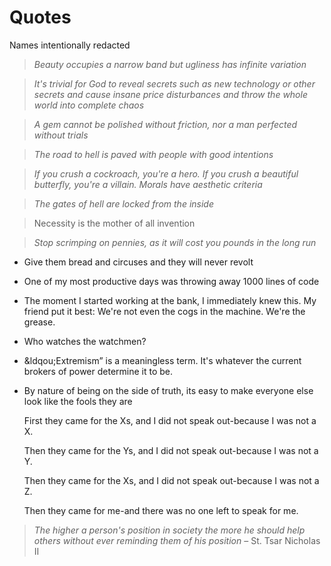 # Quotes

Names intentionally redacted

<!-- If it comes as a gift from one's beloved even a pebble from the roadside will outshine any gem -->

> _Beauty occupies a narrow band but ugliness has infinite variation_

> _It's trivial for God to reveal secrets such as new technology or other secrets and cause insane price disturbances and throw the whole world into complete chaos_

> _A gem cannot be polished without friction, nor a man perfected without trials_

> _The road to hell is paved with people with good intentions_

> _If you crush a cockroach, you're a hero. If you crush a beautiful butterfly, you're a villain. Morals have aesthetic criteria_

> _The gates of hell are locked from the inside_

<!-- The world gets wider and wider and even the view I saw yesterday looks different to me today -->

>  Necessity is the mother of all invention

> _Stop scrimping on pennies, as it will cost you pounds in the long run_

- Give them bread and circuses and they will never revolt

- One of my most productive days was throwing away 1000 lines of code

- The moment I started working at the bank, I immediately knew this. My friend put it best: We're not even the cogs in the machine. We're the grease. 

- Who watches the watchmen?

- &ldqou;Extremism&rdquo; is a meaningless term. It's whatever the current brokers of power determine it to be. 

- By nature of being on the side of truth, its easy to make everyone else look like the fools they are

    First they came for the Xs, and I did not speak out-because I was not a X.

    Then they came for the Ys, and I did not speak out-because I was not a Y.

    Then they came for the Xs, and I did not speak out-because I was not a Z.

    Then they came for me-and there was no one left to speak for me.

> _The higher a person's position in society the more he should help others without ever reminding them of his position_ &ndash; St. Tsar Nicholas II


